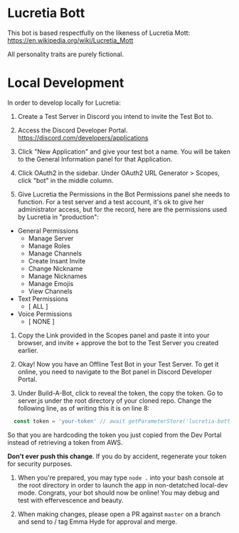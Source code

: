# Lucretia Bott
This bot is based respectfully on the likeness of Lucretia Mott: https://en.wikipedia.org/wiki/Lucretia_Mott

All personality traits are purely fictional.

# Local Development 
In order to develop locally for Lucretia:

1. Create a Test Server in Discord you intend to invite the Test Bot to.

1. Access the Discord Developer Portal.
https://discord.com/developers/applications

1. Click "New Application" and give your test bot a name. You will be taken to the General Information panel for that Application.

1. Click OAuth2 in the sidebar. Under OAuth2 URL Generator > Scopes, click "bot" in the middle column.

1. Give Lucretia the Permissions in the Bot Permissions panel she needs to function. For a test server and a test account, it's ok to give her administrator access, but for the record, here are the permissions used by Lucretia in "production":

- General Permissions
	- Manage Server
	- Manage Roles
	- Manage Channels 
	- Create Insant Invite
	- Change Nickname
	- Manage Nicknames 
	- Manage Emojis 
	- View Channels
- Text Permissions 
	- [ ALL ]
- Voice Permissions 
	- [ NONE ]

1. Copy the Link provided in the Scopes panel and paste it into your browser, and invite + approve the bot to the Test Server you created earlier.

1. Okay! Now you have an Offline Test Bot in your Test Server. To get it online, you need to navigate to the Bot panel in Discord Developer Portal.

1. Under Build-A-Bot, click to reveal the token, the copy the token. Go to server.js under the root directory of your cloned repo. Change the following line, as of writing this it is on line 8:

```js
  const token = 'your-token' // await getParameterStore('lucretia-bott-token')
```

  So that you are hardcoding the token you just copied from the Dev Portal instead of retrieving a token from AWS.

**Don't ever push this change**. If you do by accident, regenerate your token for security purposes. 

1. When you're prepared, you may type `node .` into your bash console at the root directory in order to launch the app in non-detatched local-dev mode. Congrats, your bot should now be online! You may debug and test with effervescence and beauty. 

1. When making changes, please open a PR against `master` on a branch and send to / tag Emma Hyde for approval and merge.
